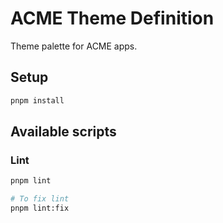 # ACME Theme Definition

Theme palette for ACME apps.

## Setup

```bash
pnpm install
```

## Available scripts

### Lint

```bash
pnpm lint

# To fix lint
pnpm lint:fix
```
